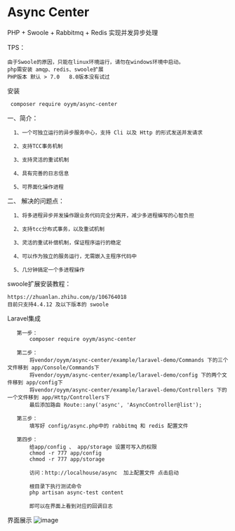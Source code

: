 # Async Center
PHP + Swoole + Rabbitmq + Redis 实现并发异步处理 

TPS：
    
    由于Swoole的原因，只能在linux环境运行，请勿在windows环境中启动。
    php需安装 amqp、redis、swoole扩展
    PHP版本 默认 > 7.0   8.0版本没有试过

安装 

     composer require oyym/async-center


一、简介：
 
      1、一个可独立运行的异步服务中心，支持 Cli 以及 Http 的形式发送并发请求

      2、支持TCC事务机制

      3、支持灵活的重试机制

      4、具有完善的日志信息

      5、可界面化操作进程
      
二、 解决的问题点：

      1、将多进程异步并发操作跟业务代码完全分离开，减少多进程编写的心智负担

      2、支持tcc分布式事务，以及重试机制

      3、灵活的重试补偿机制，保证程序运行的稳定
  
      4、可以作为独立的服务运行，无需嵌入主程序代码中
      
      5、几分钟搞定一个多进程操作
      
      
swoole扩展安装教程：

    https://zhuanlan.zhihu.com/p/106764018
    目前只支持4.4.12 及以下版本的 swoole

Laravel集成 

       第一步：
           composer require oyym/async-center
       
       第二步：
           将vendor/oyym/async-center/example/laravel-demo/Commands 下的三个文件移到 app/Console/Commands下
           将vendor/oyym/async-center/example/laravel-demo/config 下的两个文件移到 app/config下
           将vendor/oyym/async-center/example/laravel-demo/Controllers 下的一个文件移到 app/Http/Controllers下
           最后添加路由 Route::any('async', 'AsyncController@list');
       
       第三步：
           填写好 config/async.php中的 rabbitmq 和 redis 配置文件 
       
       第四步：
           给app/config 、 app/storage 设置可写入的权限 
           chmod -r 777 app/config
           chmod -r 777 app/storage
      
           访问：http://localhouse/async  加上配置文件 点击启动
       
           根目录下执行测试命令
           php artisan async-test content
           
           即可以在界面上看到对应的回调日志

界面展示
![image](https://user-images.githubusercontent.com/20701868/232002756-3e2f7b21-8f41-4b1c-96dc-2c5a4ae547bc.png)


